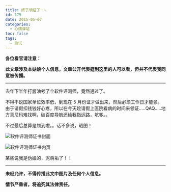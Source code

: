 ```yaml
---
title: 终于领证了！~
id: 179
date: 2015-05-07
categories:
  - 心情驿站
toc: false
tags:
  - 测试
---
```


**各位看官请注意：**

**此文章涉及本姑娘个人信息，文章公开代表逛到这里的人可以看，但并不代表我同意被传播。**

<!--more-->

----

去年下半年打酱油考了个软件评测师，竟然通过了。

不得不说国家单位效率低，到现在 5 月份证才做出来，然后必须工作日才能领。由于请假扣钱钱好心疼，所以在今天趁请假上医院看病的时间来领证.....QAQ.....地方真尼玛难找啊，破百度导航还给我指远路，坑爹。。

不过最后总算是领到啦。。话不多说，晒图！

![软件评测师证书封面](https://iephen.pek3b.qingstor.com/b_image/20190426162715.png)

![软件评测师证书内页](https://iephen.pek3b.qingstor.com/b_image/20190426162735.png)

某些说我是伪娘的，泥萌垢了！！

----

**未经允许，不得传播此文中图片及任何个人信息。**

**情节严重者，将追究其法律责任。**